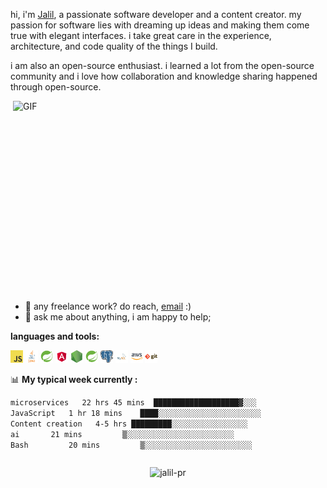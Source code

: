 hi, i'm [Jalil](https://#/), a passionate software developer and a content creator. my passion for software lies with dreaming up ideas and making them come true with elegant interfaces. i take great care in the experience, architecture, and code quality of the things I build.

i am also an open-source enthusiast. i learned a lot from the open-source community and i love how collaboration and knowledge sharing happened through open-source.


  <img align="right" alt="GIF" src="https://github.com/jalil-pr/jalil-pr/blob/master/code.gif?raw=true" width="500" height="320" />
  
- 💼 any freelance work? do reach, [email](mailto:a8.haidari@gmail.com) :)
- 💬 ask me about anything, i am happy to help;

**languages and tools:**  

<code><img height="20" src="https://raw.githubusercontent.com/github/explore/80688e429a7d4ef2fca1e82350fe8e3517d3494d/topics/javascript/javascript.png"></code>
<code><img height="20" src="https://raw.githubusercontent.com/github/explore/80688e429a7d4ef2fca1e82350fe8e3517d3494d/topics/java/java.png"></code>
<code><img height="20" src="https://raw.githubusercontent.com/github/explore/80688e429a7d4ef2fca1e82350fe8e3517d3494d/topics/spring-boot/spring-boot.png"></code>
<code><img height="20" src="https://raw.githubusercontent.com/github/explore/5c058a388828bb5fde0bcafd4bc867b5bb3f26f3/topics/angular/angular.png"></code>
<code><img height="20" src="https://raw.githubusercontent.com/github/explore/80688e429a7d4ef2fca1e82350fe8e3517d3494d/topics/nodejs/nodejs.png"></code>
<code><img height="20" src="https://raw.githubusercontent.com/github/explore/80688e429a7d4ef2fca1e82350fe8e3517d3494d/topics/spring/spring.png"></code>
<code><img height="20" src="https://raw.githubusercontent.com/github/explore/80688e429a7d4ef2fca1e82350fe8e3517d3494d/topics/postgresql/postgresql.png"></code>
<code><img height="20" src="https://raw.githubusercontent.com/github/explore/80688e429a7d4ef2fca1e82350fe8e3517d3494d/topics/mysql/mysql.png"></code>
<code><img height="20" src="https://raw.githubusercontent.com/github/explore/80688e429a7d4ef2fca1e82350fe8e3517d3494d/topics/aws/aws.png"></code>
<code><img height="20" src="https://raw.githubusercontent.com/github/explore/80688e429a7d4ef2fca1e82350fe8e3517d3494d/topics/git/git.png"></code>

📊 **My typical week currently :**
<!-- START_SECTION:waka-->

```txt
microservices   22 hrs 45 mins  ███████████████████▓░░░   
JavaScript   1 hr 18 mins    ████░░░░░░░░░░░░░░░░░░░░░░░   
Content creation   4-5 hrs █████████░░░░░░░░░░░░░░░░░   
ai       21 mins         ▒░░░░░░░░░░░░░░░░░░░░░░░░   
Bash         20 mins         ▒░░░░░░░░░░░░░░░░░░░░░░░░   
```
```

```
<!--END_SECTION:waka -->

<!-- if you like what i do, maybe consider buying me a coffee/tea 🥺👉👈 -->

<!-- <a href="https://www.buymeacoffee.com/" target="_blank"><img src="https://cdn.buymeacoffee.com/buttons/v2/default-red.png" alt="Buy Me A Coffee" width="150" ></a> -->



<p>


<!-- 📈 my github stats -->

<p align="center"> <img src="https://github-readme-stats.vercel.app/api?username=jalil-pr&show_icons=true&theme=gotham" alt="jalil-pr" />
</p>
<!-- [![Anurag's GitHub stats](https://github-readme-stats.vercel.app/api?username=jalil-pr)](https://github.com/jalil-pr/github-readme-stats) -->





